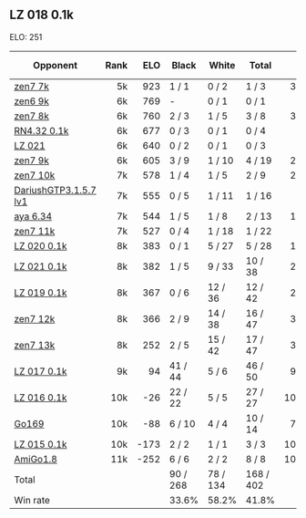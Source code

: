## LZ 018 0.1k ##

ELO: 251

Opponent | Rank | ELO | Black | White | Total | Win rate
---------|-----:|----:|-------|-------|-------|-------:
[zen7 7k](zen7%207k.md) | 5k | 923 | 1 / 1 | 0 / 2 | 1 / 3 | 33.3%
[zen6 9k](zen6%209k.md) | 6k | 769 | - | 0 / 1 | 0 / 1 | 0.0%
[zen7 8k](zen7%208k.md) | 6k | 760 | 2 / 3 | 1 / 5 | 3 / 8 | 37.5%
[RN4.32 0.1k](RN4.32%200.1k.md) | 6k | 677 | 0 / 3 | 0 / 1 | 0 / 4 | 0.0%
[LZ 021](LZ%20021.md) | 6k | 640 | 0 / 2 | 0 / 1 | 0 / 3 | 0.0%
[zen7 9k](zen7%209k.md) | 6k | 605 | 3 / 9 | 1 / 10 | 4 / 19 | 21.1%
[zen7 10k](zen7%2010k.md) | 7k | 578 | 1 / 4 | 1 / 5 | 2 / 9 | 22.2%
[DariushGTP3.1.5.7 lv1](DariushGTP3.1.5.7%20lv1.md) | 7k | 555 | 0 / 5 | 1 / 11 | 1 / 16 | 6.3%
[aya 6.34](aya%206.34.md) | 7k | 544 | 1 / 5 | 1 / 8 | 2 / 13 | 15.4%
[zen7 11k](zen7%2011k.md) | 7k | 527 | 0 / 4 | 1 / 18 | 1 / 22 | 4.5%
[LZ 020 0.1k](LZ%20020%200.1k.md) | 8k | 383 | 0 / 1 | 5 / 27 | 5 / 28 | 17.9%
[LZ 021 0.1k](LZ%20021%200.1k.md) | 8k | 382 | 1 / 5 | 9 / 33 | 10 / 38 | 26.3%
[LZ 019 0.1k](LZ%20019%200.1k.md) | 8k | 367 | 0 / 6 | 12 / 36 | 12 / 42 | 28.6%
[zen7 12k](zen7%2012k.md) | 8k | 366 | 2 / 9 | 14 / 38 | 16 / 47 | 34.0%
[zen7 13k](zen7%2013k.md) | 8k | 252 | 2 / 5 | 15 / 42 | 17 / 47 | 36.2%
[LZ 017 0.1k](LZ%20017%200.1k.md) | 9k | 94 | 41 / 44 | 5 / 6 | 46 / 50 | 92.0%
[LZ 016 0.1k](LZ%20016%200.1k.md) | 10k | -26 | 22 / 22 | 5 / 5 | 27 / 27 | 100.0%
[Go169](Go169.md) | 10k | -88 | 6 / 10 | 4 / 4 | 10 / 14 | 71.4%
[LZ 015 0.1k](LZ%20015%200.1k.md) | 10k | -173 | 2 / 2 | 1 / 1 | 3 / 3 | 100.0%
[AmiGo1.8](AmiGo1.8.md) | 11k | -252 | 6 / 6 | 2 / 2 | 8 / 8 | 100.0%
Total | | | 90 / 268 | 78 / 134 | 168 / 402 | 
Win rate| | | 33.6% | 58.2% | 41.8% | 
